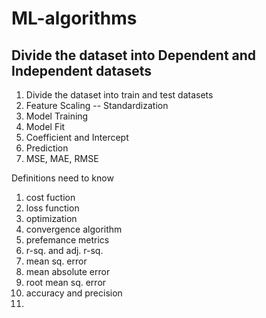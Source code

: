 # ML-algorithms

## Divide the dataset into Dependent and Independent datasets
1. Divide the dataset into train and test datasets
2. Feature Scaling -- Standardization
3. Model Training
4. Model Fit
5. Coefficient and Intercept
6.  Prediction
7.   MSE, MAE, RMSE



Definitions need to know 
1. cost fuction
2. loss function
3. optimization
4. convergence algorithm
5. prefemance metrics
6. r-sq. and adj. r-sq.
7. mean sq. error
8. mean absolute error
9. root mean sq. error
10. accuracy and precision
11. 

